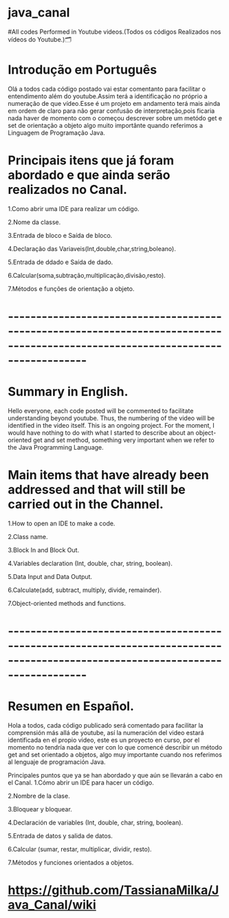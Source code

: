 # java_canal
#All codes Performed in Youtube videos.(Todos os códigos Realizados nos vídeos do Youtube.)🗂️


# Introdução em Português

Olá a todos cada código postado vai estar comentanto para facilitar o entendimento além do youtube.Assim terá a identificação no próprio a numeração de que vídeo.Esse é um projeto em andamento terá mais ainda em ordem de claro para não gerar confusão de interpretação,pois ficaria nada haver de momento com o começou descrever sobre um metódo get e set de orientação a objeto algo muito importânte quando referimos a Linguagem de Programação Java. 


# Principais itens que já foram abordado e que ainda serão realizados no Canal.

1.Como abrir uma IDE para realizar um código.

2.Nome da classe.

3.Entrada de bloco e Saída de bloco.

4.Declaração das Variaveis(Int,double,char,string,boleano).

5.Entrada de ddado e Saída de dado.

6.Calcular(soma,subtração,multiplicação,divisão,resto).

7.Métodos e funções de orientação a objeto.

# --------------------------------------------------------------------------------------------------------------------------------

 # Summary in English.
 
 Hello everyone, each code posted will be commented to facilitate understanding beyond youtube. Thus, the numbering of the video will be identified in the video itself. This is an ongoing project. For the moment, I would have nothing to do with what I started to describe about an object-oriented get and set method, something very important when we refer to the Java Programming Language.


# Main items that have already been addressed and that will still be carried out in the Channel.

1.How to open an IDE to make a code.

2.Class name.

3.Block In and Block Out.

4.Variables declaration (Int, double, char, string, boolean).

5.Data Input and Data Output.

6.Calculate(add, subtract, multiply, divide, remainder).

7.Object-oriented methods and functions.

# --------------------------------------------------------------------------------------------------------------------------------

# Resumen en Español.

Hola a todos, cada código publicado será comentado para facilitar la comprensión más allá de youtube, así la numeración del video estará identificada en el propio video, este es un proyecto en curso, por el momento no tendría nada que ver con lo que comencé describir un método get and set orientado a objetos, algo muy importante cuando nos referimos al lenguaje de programación Java.

Principales puntos que ya se han abordado y que aún se llevarán a cabo en el Canal.
1.Cómo abrir un IDE para hacer un código.

2.Nombre de la clase.

3.Bloquear y bloquear.

4.Declaración de variables (Int, double, char, string, boolean).

5.Entrada de datos y salida de datos.

6.Calcular (sumar, restar, multiplicar, dividir, resto).

7.Métodos y funciones orientados a objetos.






# https://github.com/TassianaMilka/Java_Canal/wiki
